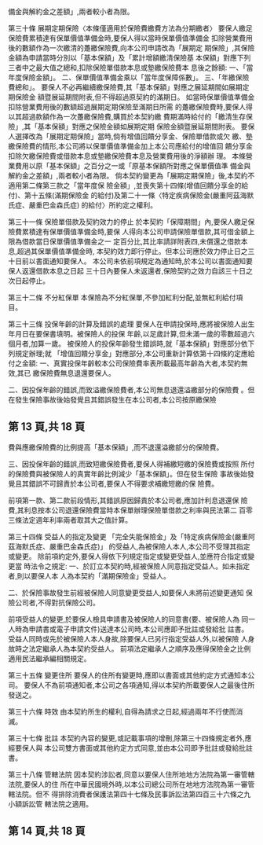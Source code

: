 備金與解約金之差額」,兩者較小者為限。 

第三十條 展期定期保險〈本條僅適用於保險費繳費方法為分期繳者〉 
要保人繳足保險費累積達有保單價值準備金時,要保人得以當時保單價值準備金 扣除營業費用後的數額作為一次繳清的躉繳保險費,向本公司申請改為「展期定 期保險」,其保險金額為申請當時分別以「基本保額」及「累計增額繳清保險基 本保額」對應下列三者中之最大值之總和,扣除保險單借款本息或墊繳保險費本 息後之餘額: 一、「當年度保險金額」。 二、保單價值準備金乘以「當年度保障係數」。 三、「年繳保險費總和」。 要保人不必再繼續繳保險費,其「基本保額」對應之展延期間如展期定期保險金 額暨展延期間附表,但不得超過原契約的滿期日。 如當時保單價值準備金扣除營業費用後的數額超過展期定期保險至滿期日所需 的躉繳保險費時,要保人得以其超過款額作為一次躉繳保險費,購買於本契約繳 費期滿時給付的「繳清生存保險」,其「基本保額」對應之保險金額如展期定期 保險金額暨展延期間附表。 要保人選擇改為「展期定期保險」當時,倘有增值回饋分享金、保險單借款或欠 繳、墊繳保險費的情形,本公司將以保單價值準備金加上本公司應給付的增值回 饋分享金扣除欠繳保險費或借款本息或墊繳保險費本息及營業費用後的淨額辦 理。 本條營業費用以原「基本保額」之百分之一或「原基本保額所對應之保單價值準 備金與解約金之差額」,兩者較小者為限。 倘本契約變更為「展期定期保險」後,本契約不適用第二條第三款之「當年度保 險金額」,並喪失第十四條(增值回饋分享金的給付)、第十五條(滿期保險金 的給付)及第二十一條〈特定疾病保險金(嚴重阿茲海默氏症、嚴重巴金森氏症) 的給付〉所約定之權利。 

第三十一條 保險單借款及契約效力的停止 於本契約「保障期間」內,要保人繳足保險費累積達有保單價值準備金時,要保 人得向本公司申請保險單借款,其可借金額上限為借款當日保單價值準備金之一 定百分比,其比率請詳附表四,未償還之借款本息,超過其保單價值準備金時, 本契約效力即行停止。但本公司應於效力停止日之三十日前以書面通知要保人。 本公司未依前項規定為通知時,於本公司以書面通知要保人返還借款本息之日起 三十日內要保人未返還者,保險契約之效力自該三十日之次日起停止。 

第三十二條 不分紅保單 本保險為不分紅保單,不參加紅利分配,並無紅利給付項目。 

第三十三條 投保年齡的計算及錯誤的處理 要保人在申請投保時,應將被保險人出生年月日在要保書填明。被保險人的投保 年齡,以足歲計算,但未滿一歲的零數超過六個月者,加算一歲。 被保險人的投保年齡發生錯誤時,就「基本保額」對應部分依下列規定辦理;就 「增值回饋分享金」對應部分,本公司重新計算依第十四條約定應給付之金額: 
一、真實投保年齡較本公司保險費率表所載最高年齡為大者,本契約無效,其已 繳保險費無息退還要保人。 

二、因投保年齡的錯誤,而致溢繳保險費者,本公司無息退還溢繳部分的保險費 
。但在發生保險事故後始發覺且其錯誤發生在本公司者,本公司按原繳保險

## 第 13 頁,共 18 頁

費與應繳保險費的比例提高「基本保額」,而不退還溢繳部分的保險費。 

三、因投保年齡的錯誤,而致短繳保險費者,要保人得補繳短繳的保險費或按照 所付的保險費與被保險人的真實年齡比例減少「基本保額」。但在發生保險 事故後始發覺且其錯誤不可歸責於本公司者,要保人不得要求補繳短繳的保 險費。 

前項第一款、第二款前段情形,其錯誤原因歸責於本公司者,應加計利息退還保 險費,其利息按本公司退還保險費當時本保單辦理保險單借款之利率與民法第二 百零三條法定週年利率兩者取其大之值計算。 

第三十四條 受益人的指定及變更 
「完全失能保險金」及「特定疾病保險金(嚴重阿茲海默氏症、嚴重巴金森氏症)」 的受益人,為被保險人本人,本公司不受理其指定或變更。 除前項約定外,要保人得依下列規定指定或變更受益人,並應符合指定或變更當 時法令之規定: 
一、於訂立本契約時,經被保險人同意指定受益人。如未指定者,則以要保人本 人為本契約「滿期保險金」受益人。 

二、於保險事故發生前經被保險人同意變更受益人,如要保人未將前述變更通知 保險公司者,不得對抗保險公司。 

前項受益人的變更,於要保人檢具申請書及被保險人的同意書(要、被保險人為 同一人時為申請書或電子申請文件)送達本公司時,本公司應即予批註或發給批 註書。 受益人同時或先於被保險人本人身故,除要保人已另行指定受益人外,以被保險 人身故時之法定繼承人為本契約受益人。 前項法定繼承人之順序及應得保險金之比例適用民法繼承編相關規定。 

第三十五條 變更住所 要保人的住所有變更時,應即以書面或其他約定方式通知本公司。 要保人不為前項通知者,本公司之各項通知,得以本契約所載要保人之最後住所 發送之。 

第三十六條 時效 由本契約所生的權利,自得為請求之日起,經過兩年不行使而消滅。 

第三十七條 批註 本契約內容的變更,或記載事項的增刪,除第三十四條規定者外,應經要保人與 本公司雙方書面或其他約定方式同意,並由本公司即予批註或發給批註書。 

第三十八條 管轄法院 因本契約涉訟者,同意以要保人住所地地方法院為第一審管轄法院,要保人的住 所在中華民國境外時,以本公司總公司所在地地方法院為第一審管轄法院。但不 得排除消費者保護法第四十七條及民事訴訟法第四百三十六條之九小額訴訟管 轄法院之適用。 

## 第 14 頁,共 18 頁
